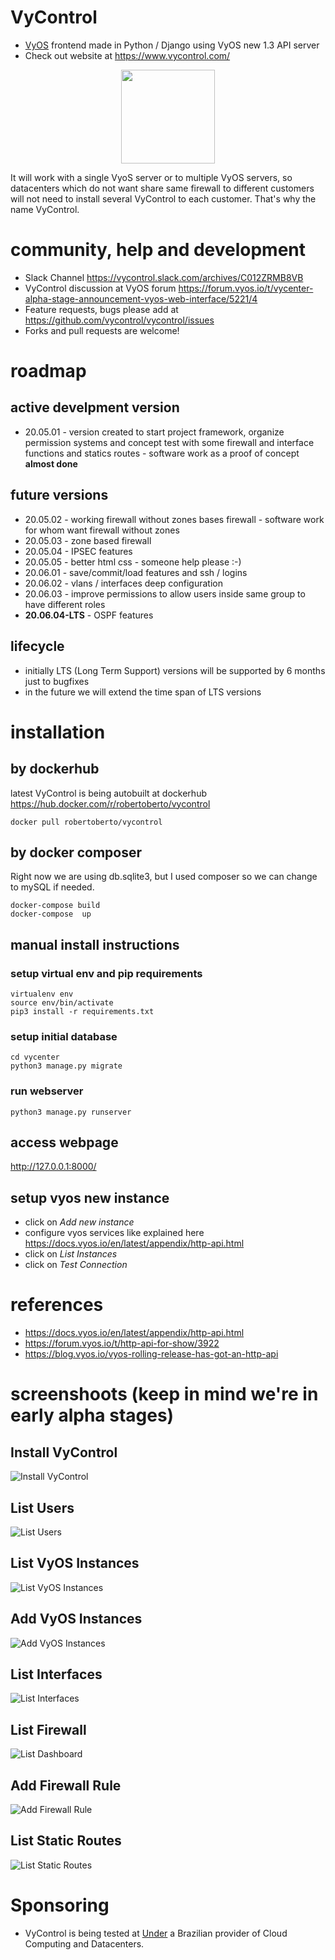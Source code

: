 # VyControl
* [VyOS](https://www.vyos.io/) frontend made in Python / Django using VyOS new 1.3 API server
* Check out website at https://www.vycontrol.com/


<p align="center">
<img align="center" width="150" height="150" src="https://storage.googleapis.com/vycontrol/logos/logo_transparent.png">
</p>



It will work with a single VyoS server or to multiple VyOS servers, so datacenters which do not want share same firewall to different customers will not need to install several VyControl to each customer. That's why the name VyControl.

# community, help and development 
* Slack Channel https://vycontrol.slack.com/archives/C012ZRMB8VB
* VyControl discussion at VyOS forum https://forum.vyos.io/t/vycenter-alpha-stage-announcement-vyos-web-interface/5221/4
* Feature requests, bugs please add at https://github.com/vycontrol/vycontrol/issues
* Forks and pull requests are welcome!

# roadmap 

## active develpment version
* 20.05.01 - version created to start project framework, organize permission systems and concept test with some firewall and interface functions and statics routes - software work as a proof of concept **almost done**

## future versions
* 20.05.02 - working firewall without zones bases firewall - software work for whom want firewall without zones
* 20.05.03 - zone based firewall
* 20.05.04 - IPSEC features
* 20.05.05 - better html css - someone help please :-)
* 20.06.01 - save/commit/load features and ssh / logins 
* 20.06.02 - vlans / interfaces deep configuration
* 20.06.03 - improve permissions to allow users inside same group to have different roles
* **20.06.04-LTS** - OSPF features 

## lifecycle
* initially LTS (Long Term Support) versions will be supported by 6 months just to bugfixes
* in the future we will extend the time span of LTS versions


# installation 

## by dockerhub
latest VyControl is being autobuilt at dockerhub https://hub.docker.com/r/robertoberto/vycontrol
```
docker pull robertoberto/vycontrol
```

## by docker composer

Right now we are using db.sqlite3, but I used composer so we can change to mySQL if needed.

```
docker-compose build
docker-compose  up
```

## manual install instructions

### setup virtual env and pip requirements
```
virtualenv env
source env/bin/activate
pip3 install -r requirements.txt
```

### setup initial database
```
cd vycenter
python3 manage.py migrate
```

### run webserver
```
python3 manage.py runserver
```

## access webpage
http://127.0.0.1:8000/


## setup vyos new instance
* click on *Add new instance*
* configure vyos services like explained here https://docs.vyos.io/en/latest/appendix/http-api.html
* click on *List Instances*
* click on *Test Connection*


# references
* https://docs.vyos.io/en/latest/appendix/http-api.html
* https://forum.vyos.io/t/http-api-for-show/3922
* https://blog.vyos.io/vyos-rolling-release-has-got-an-http-api 


# screenshoots (keep in mind we're in early alpha stages)

## Install VyControl
![Install VyControl](https://storage.googleapis.com/vycontrol/screenshoots/20.05.01/install.png)

## List Users
![List Users](https://storage.googleapis.com/vycontrol/screenshoots/20.05.01/list_users.png)

## List VyOS Instances
![List VyOS Instances](https://storage.googleapis.com/vycontrol/screenshoots/20.05.01/list_instances.png)

## Add VyOS Instances
![Add VyOS Instances](https://storage.googleapis.com/vycontrol/screenshoots/20.05.01/add_instance.png)
                      
## List Interfaces
![List Interfaces](https://storage.googleapis.com/vycontrol/screenshoots/20.05.01/list_instances.png)

## List Firewall
![List Dashboard](https://storage.googleapis.com/vycontrol/screenshoots/20.05.01/list_firewall.png)

## Add Firewall Rule
![Add Firewall Rule](https://storage.googleapis.com/vycontrol/screenshoots/20.05.01/add_firewall_rule.png)

## List Static Routes
![List Static Routes](https://storage.googleapis.com/vycontrol/screenshoots/20.05.01/list_static.png)


# Sponsoring
* VyControl is being tested at [Under](https://under.com.br) a Brazilian provider of Cloud Computing and Datacenters.
